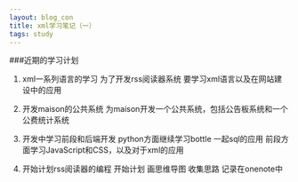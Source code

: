```yaml
---
layout: blog_con
title: xml学习笔记（一）
tags: study
---
```


###近期的学习计划

1. xml一系列语言的学习
为了开发rss阅读器系统 要学习xml语言以及在网站建设中的应用


1. 开发maison的公共系统
为maison开发一个公共系统，包括公告板系统和一个公费统计系统


1. 开发中学习前段和后端开发
python方面继续学习bottle 一起sql的应用
前段方面学习JavaScript和CSS，以及对于xml的应用


1. 开始计划rss阅读器的编程
开始计划 画思维导图 收集思路 记录在onenote中


